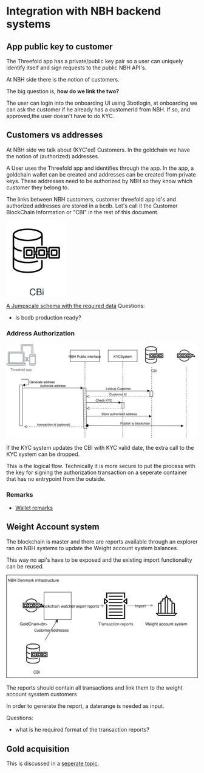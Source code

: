  # Integration with NBH backend systems

## App public key to customer

The Threefold app has a private/public key pair so a user can uniquely identify itself and sign requests to the public NBH API's.

At NBH side there is the notion of customers.

The big question is, **how do we link the two?**



The user can login into the onboarding UI using 3botlogin, at onboarding we can ask the customer if he already has a customerId from NBH. If so,  and approved,the user doesn't have to do KYC. 



## Customers vs addresses

At NBH side we talk about (KYC'ed) Customers. In the goldchain we have the notion of (authorized) addresses.

A User uses the Threefold app and identifies through the app. 
In the app, a goldchain wallet can be created and addresses can be created  from private keys. These addresses need to be authorized by NBH so they know which customer they belong to.

The links between NBH customers, customer threefold app id's and authorized addresses are stored in a bcdb. Let's call it the Customer BlockChain Information or "CBI" in the rest of this document.

 ![Customer BlockChain Information](CBI.svg)


[A Jumpscale schema with the required data](customer_addresses.jsschema)
 Questions:
 - Is bcdb production ready?
   

### Address Authorization
![Address authorization](Authorize_Addresses.svg)

If the KYC system updates the  CBI with KYC valid date, the extra call to the KYC system can be dropped.

This is the logical flow. Technically it is more secure to put the process with the key for signing the authorization transaction on a seperate container that has no entrypoint from the outside.
### Remarks
- [Wallet remarks](wallet.md)
 ## Weight Account system

 The blockchain is master and there are reports available through an explorer ran on NBH systems to update the Weight account system balances.

 This way no api's have to be exposed and the existing import functionality can be reused.

 ![Blockchain to weight system](./WeightAccountUpdates.svg)

 The reports should contain all transactions and link them to the weight account sysstem customers
 
 In order to generate the report, a daterange is needed as input.

 Questions:
 -  what is he required format of the transaction reports?
 
## Gold acquisition

This is discussed in a [seperate topic](gold_acquisition.md).
